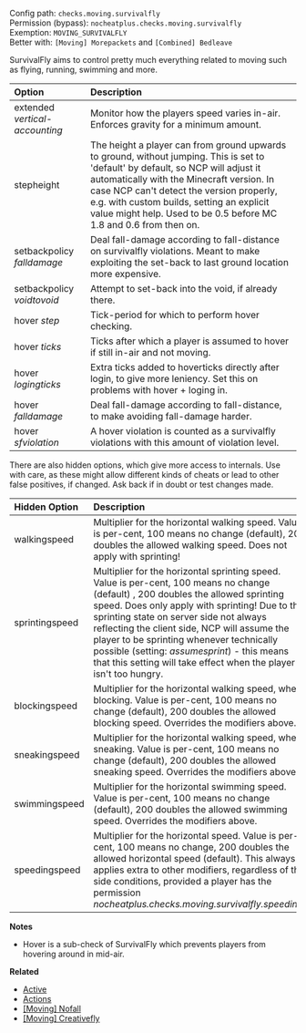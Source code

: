 Config path: `checks.moving.survivalfly`  
Permission (bypass): `nocheatplus.checks.moving.survivalfly`  
Exemption: `MOVING_SURVIVALFLY`  
Better with: `[Moving] Morepackets` and `[Combined] Bedleave`

SurvivalFly aims to control pretty much everything related to moving such as flying, running, swimming and more.

| Option                              | Description |
| :---------------------------------- | :---------- |
| extended _vertical-accounting_      | Monitor how the players speed varies in-air. Enforces gravity for a minimum amount. |
| stepheight                          | The height a player can from ground upwards to ground, without jumping. This is set to 'default' by default, so NCP will adjust it automatically with the Minecraft version. In case NCP can't detect the version properly, e.g. with custom builds, setting an explicit value might help. Used to be 0.5 before MC 1.8 and 0.6 from then on. |
| setbackpolicy _falldamage_          | Deal fall-damage according to fall-distance on survivalfly violations. Meant to make exploiting the set-back to last ground location more expensive. |
| setbackpolicy _voidtovoid_          | Attempt to set-back into the void, if already there. |
| hover _step_                        | Tick-period for which to perform hover checking. |
| hover _ticks_                       | Ticks after which a player is assumed to hover if still in-air and not moving. |
| hover _logingticks_                 | Extra ticks added to hoverticks directly after login, to give more leniency. Set this on problems with hover + loging in. |
| hover _falldamage_                  | Deal fall-damage according to fall-distance, to make avoiding fall-damage harder. |
| hover _sfviolation_                 | A hover violation is counted as a survivalfly violations with this amount of violation level. |

There are also hidden options, which give more access to internals. Use with care, as these might allow different kinds of cheats or lead to other false positives, if changed. Ask back if in doubt or test changes made.

|Hidden Option                    | Description |
| :------------------------------ | :---------- |
| walkingspeed | Multiplier for the horizontal walking speed. Value is per-cent, 100 means no change (default), 200 doubles the allowed walking speed. Does not apply with sprinting! |
| sprintingspeed | Multiplier for the horizontal sprinting speed. Value is per-cent, 100 means no change (default) , 200 doubles the allowed sprinting speed. Does only apply with sprinting! Due to the sprinting state on server side not always reflecting the client side, NCP will assume the player to be sprinting whenever technically possible (setting: _assumesprint_) - this means that this setting will take effect when the player isn't too hungry. |
| blockingspeed | Multiplier for the horizontal walking speed, when blocking. Value is per-cent, 100 means no change (default), 200 doubles the allowed blocking speed. Overrides the modifiers above. |
| sneakingspeed | Multiplier for the horizontal walking speed, when sneaking. Value is per-cent, 100 means no change (default), 200 doubles the allowed sneaking speed. Overrides the modifiers above. |
| swimmingspeed | Multiplier for the horizontal swimming speed. Value is per-cent, 100 means no change (default), 200 doubles the allowed swimming speed. Overrides the modifiers above. |
| speedingspeed | Multiplier for the horizontal speed. Value is per-cent, 100 means no change, 200 doubles the allowed horizontal speed (default). This always applies extra to other modifiers, regardless of the side conditions, provided a player has the permission _nocheatplus.checks.moving.survivalfly.speeding_. |

**Notes**
* Hover is a sub-check of SurvivalFly which prevents players from hovering around in mid-air.

**Related**  
* [Active](General#Active)
* [Actions](General#Actions)
* [[Moving] Nofall](%5BMoving%5D-Nofall)
* [[Moving] Creativefly](%5BMoving%5D-Creativefly)
